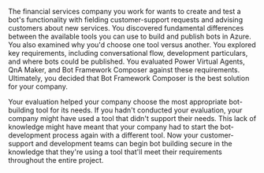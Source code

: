 The financial services company you work for wants to create and test a bot's functionality with fielding customer-support requests and advising customers about new services. You discovered fundamental differences between the available tools you can use to build and publish bots in Azure. You also examined why you'd choose one tool versus another. You explored key requirements, including conversational flow, development particulars, and where bots could be published. You evaluated Power Virtual Agents, QnA Maker, and Bot Framework Composer against these requirements. Ultimately, you decided that Bot Framework Composer is the best solution for your company.

Your evaluation helped your company choose the most appropriate bot-building tool for its needs. If you hadn't conducted your evaluation, your company might have used a tool that didn't support their needs. This lack of knowledge might have meant that your company had to start the bot-development process again with a different tool. Now your customer-support and development teams can begin bot building secure in the knowledge that they're using a tool that'll meet their requirements throughout the entire project.
